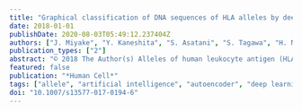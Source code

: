```yaml
---
title: "Graphical classification of DNA sequences of HLA alleles by deep learning"
date: 2018-01-01
publishDate: 2020-08-03T05:49:12.237404Z
authors: ["J. Miyake", "Y. Kaneshita", "S. Asatani", "S. Tagawa", "H. Niioka", "T. Hirano"]
publication_types: ["2"]
abstract: "© 2018 The Author(s) Alleles of human leukocyte antigen (HLA)-A DNAs are classified and expressed graphically by using artificial intelligence “Deep Learning (Stacked autoencoder)”. Nucleotide sequence data corresponding to the length of 822 bp, collected from the Immuno Polymorphism Database, were compressed to 2-dimensional representation and were plotted. Profiles of the two-dimensional plots indicate that the alleles can be classified as clusters are formed. The two-dimensional plot of HLA-A DNAs gives a clear outlook for characterizing the various alleles."
featured: false
publication: "*Human Cell*"
tags: ["allele", "artificial intelligence", "autoencoder", "deep learning", "hla"]
doi: "10.1007/s13577-017-0194-6"
---
```


